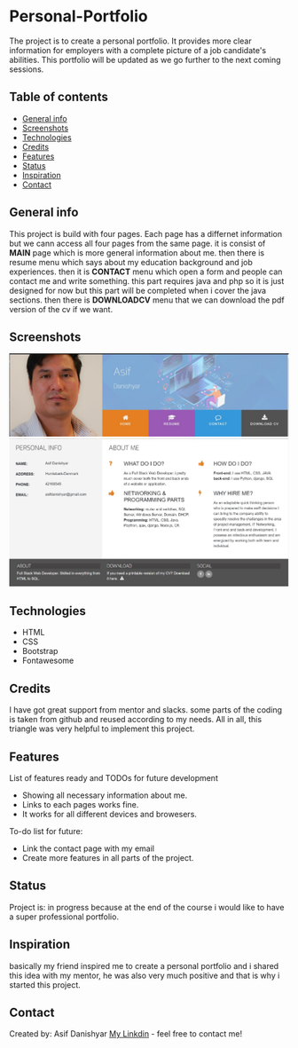 # Personal-Portfolio

 The project is to create a personal portfolio. It provides more clear information for employers with a complete picture of a job candidate's abilities. This portfolio will be updated as we go further to the next coming sessions.

## Table of contents
* [General info](#general-info)
* [Screenshots](#screenshots)
* [Technologies](#technologies)
* [Credits](#Credits)
* [Features](#features)
* [Status](#status)
* [Inspiration](#inspiration)
* [Contact](#contact)

## General info
This project is build with four pages. Each page has a differnet information but we cann access all four pages from the same page.
it is consist of **MAIN** page which is more general information about me. then there is resume menu which says about my education background and job experiences.
then it is **CONTACT** menu which open a form and people can contact me and write something. this part requires java and php so it is just designed for now but this part will be completed when i cover the java sections.
then there is **DOWNLOADCV** menu that we can download the pdf version of the cv if we want.

## Screenshots
![Example screenshot](https://github.com/asifdanishyar/Personal-Portfolio/blob/master/assets/screenshots/q1.JPG?raw=true)
![](https://github.com/asifdanishyar/Personal-Portfolio/blob/master/assets/screenshots/q2.JPG?raw=true)


## Technologies
* HTML
* CSS
* Bootstrap
* Fontawesome

## Credits
I have got great support from mentor and slacks. some parts of the coding is taken from github and reused according to my needs. All in all, this triangle was very helpful to implement this project.

## Features
List of features ready and TODOs for future development
* Showing all necessary information about me.
* Links to each pages works fine.
* It works for all different devices and browesers.

To-do list for future:
* Link the contact page with my email
* Create more features in all parts of the project.

## Status
Project is: in progress because at the end of the course i would like to have a super professional portfolio. 

## Inspiration
basically my friend inspired me to create a personal portfolio and i shared this idea with my mentor, he was also very much positive and that is why i started this project.

## Contact
Created by: Asif Danishyar [My Linkdin](https://www.linkedin.com/in/asif-danishyar-6026a7177//) - feel free to contact me!
